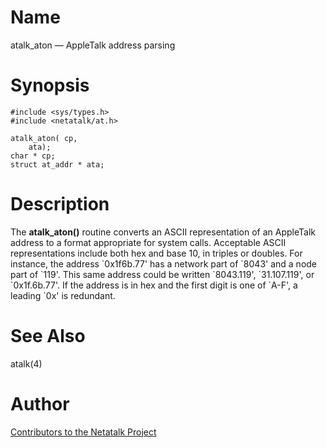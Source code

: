 # Name

atalk_aton — AppleTalk address parsing

# Synopsis

    #include <sys/types.h>
    #include <netatalk/at.h>

    atalk_aton(	cp, 	 
        ata);	 
    char * cp;
    struct at_addr * ata;

# Description

The **atalk_aton()** routine converts an ASCII representation of an
AppleTalk address to a format appropriate for system calls. Acceptable
ASCII representations include both hex and base 10, in triples or
doubles. For instance, the address \`0x1f6b.77' has a network part of
\`8043' and a node part of \`119'. This same address could be written
\`8043.119', \`31.107.119', or \`0x1f.6b.77'. If the address is in hex
and the first digit is one of \`A-F', a leading \`0x' is redundant.

# See Also

atalk(4)

# Author

[Contributors to the Netatalk Project](https://netatalk.io/contributors)
